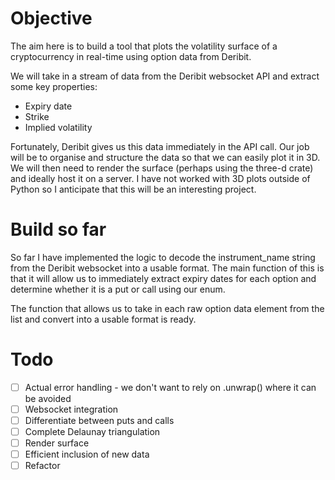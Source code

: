 # Objective
The aim here is to build a tool that plots the volatility surface of a cryptocurrency in real-time using option data from Deribit. 

We will take in a stream of data from the Deribit websocket API and extract some key properties:
- Expiry date
- Strike
- Implied volatility

Fortunately, Deribit gives us this data immediately in the API call. Our job will be to organise and structure the data so that we can easily plot it in 3D. We will then need to render the surface (perhaps using the three-d crate) and ideally host it on a server. I have not worked with 3D plots outside of Python so I anticipate that this will be an interesting project.

# Build so far
So far I have implemented the logic to decode the instrument_name string from the Deribit websocket into a usable format. The main function of this is that it will allow us to immediately extract expiry dates for each option and determine whether it is a put or call using our enum. 

The function that allows us to take in each raw option data element from the list and convert into a usable format is ready.

# Todo
- [ ] Actual error handling - we don't want to rely on .unwrap() where it can be avoided
- [ ] Websocket integration
- [ ] Differentiate between puts and calls
- [ ] Complete Delaunay triangulation
- [ ] Render surface
- [ ] Efficient inclusion of new data
- [ ] Refactor
